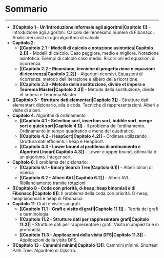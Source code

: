 # Sommario
---
- **[[Capitolo 1 - Un'introduzione informale agli algoritmi|Capitolo 1]]** - Introduzione agli algoritmi. Calcolo dell'ennesimo numero di Fibonacci. Analisi dei costi di ogni algoritmo di calcolo.  
- **Capitolo 2**:
	- **[[Capitolo 2.1 - Modelli di calcolo e notazione asintotica|Capitolo 2.1]]** - Modelli di calcolo. Caso peggiore, medio e migliore. Notazione asintotica. Esempi di calcolo caso medio. Ricorsioni ed equazioni di ricorrenza. 
	- **[[Capitolo 2.2 - Ricorsione, tecniche di progettazione e equazioni di ricorrenza|Capitolo 2.2]]** - Algoritmi ricorsivi. Equazioni di ricorrenza: metodo dell'iterazione e albero della ricorsione.
	- **[[Capitolo 2.3 - Metodo della sostituzione, divide et impera e Teorema Master|Capitolo 2.3]]** - Metodo della sostituzione, divide et impera e Teorema Master.
- **[[Capitolo 3 - Strutture dati elementari|Capitolo 3]]** - Strutture dati elementari: dizionario, pila e coda. Tecniche di rappresentazioni. Alberi e visite di alberi.
- **Capitolo 4**: Algoritmi di ordinamento
	- **[[Capitolo 4.1 - Selection sort, insertion sort, bubble sort, merge sort e quick sort|Capitolo 4.1]]** - Il problema dell'ordinamento. Ordinamento in tempo quadratico e meno del quadratico.
	- **[[Capitolo 4.2 - HeapSort|Capitolo 4.2]]** - Ordinare utilizzando struttura dati efficienti: l'heap e HeapSort.
	- **[[Capitolo 4.3 - Lower bound al problema di ordinamento e Algoritmi Lineari|Capitolo 4.3]]** - Lower e upper bound, ottimalità di un algoritmo. Integer sort.
- **Capitolo 6**: Il problema del dizionario:
	- **[[Capitolo 6.1 - Binary Search Tree|Capitolo 6.1]]** - Alberi binari di ricerca
	- **[[Capitolo 6.2 - Alberi AVL|Capitolo 6.2]]** - Alberi AVL. Ribilanciamento tramite rotazioni.
- **[[Capitolo 8 - Code con priorità, d-heap, heap binomiali e di Fibonacci|Capitolo 8]]**: Il problema della coda con priorità. D-heap, heap binomiali e heap di Fibonacci.   
- **Capitolo 11**: Grafi e visite sui grafi.
	- **[[Capitolo 11.1 - Grafi e visite di grafi|Capitolo 11.1]]** - Teoria dei grafi e terminologia.
	- **[[Capitolo 11.2 - Strutture dati per rappresentare grafi|Capitolo 11.2]]** - Strutture dati per rappresentare i grafi. Visita in ampiezza e in profondità.
	- **[[Capitolo 11.3 - Applicazioni della visita DFS|Capitolo 11.3]]** -  Applicazioni della visita DFS.
- **[[Capitolo 13 - Cammini minimi|Capitolo 13]]**: Cammini minimi. Shortest Path Tree. Algoritmo di Dijkstra.